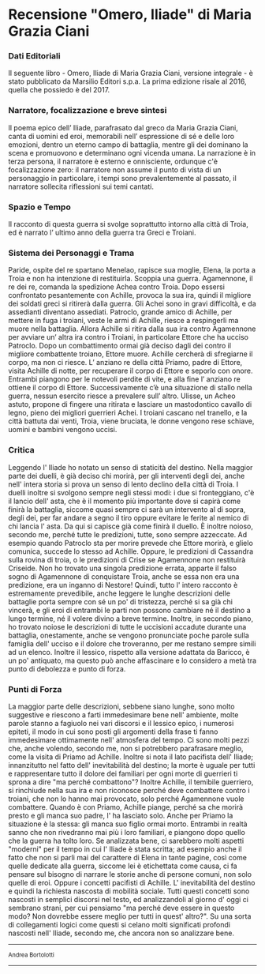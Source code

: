 # Recensione "Omero, Iliade" di Maria Grazia Ciani <!-- Metadata: type: Outline; created: 2020-09-16 15:26:53; reads: 9; read: 2020-09-17 00:04:32; revision: 9; modified: 2020-09-17 00:04:32; importance: 0/5; urgency: 0/5; -->
 ### Dati Editoriali
Il seguente libro - Omero, Iliade di Maria Grazia Ciani, versione integrale - è stato pubblicato da Marsilio Editori s.p.a. La prima edizione risale al 2016, quella che possiedo è del 2017.
 ### Narratore, focalizzazione e breve sintesi
Il poema epico dell’ Iliade, parafrasato dal greco da Maria Grazia Ciani, canta di uomini ed eroi, memorabili nell’ espressione di sé e delle loro emozioni, dentro un eterno campo di battaglia, mentre gli dei dominano la scena e promuovono e determinano ogni vicenda umana. La narrazione è in terza persona, il narratore è esterno e onnisciente, ordunque c'è focalizzazione zero: il narratore non assume il punto di vista di un personaggio in particolare, i tempi sono prevalentemente al passato, il narratore sollecita riflessioni sui temi cantati.
 ### Spazio e Tempo
Il racconto di questa guerra si svolge soprattutto intorno alla città di Troia, ed è narrato l’ ultimo anno della guerra tra Greci e Troiani.
 ### Sistema dei Personaggi e Trama
Paride, ospite del re spartano Menelao, rapisce sua moglie, Elena, la porta a Troia e non ha intenzione di restituirla. Scoppia una guerra. Agamennone, il re dei re, comanda la spedizione Achea contro Troia. Dopo essersi confrontato pesantemente con Achille, provoca la sua ira, quindi il migliore dei soldati greci si ritirerà dalla guerra. Gli Achei sono in gravi difficoltà, e da assedianti diventano assediati. Patroclo, grande amico di Achille, per mettere in fuga i troiani, veste le armi di Achille, riesce a respingerli ma muore nella battaglia. Allora Achille si ritira dalla sua ira contro Agamennone per avviare un’ altra ira contro i Troiani, in particolare Ettore che ha ucciso Patroclo. Dopo un combattimento ormai già deciso dagli dei contro il migliore combattente troiano, Ettore muore. Achille cercherà di sfregiarne il corpo, ma non ci riesce. L’ anziano re della città Priamo, padre di Ettore, visita Achille di notte, per recuperare il corpo di Ettore e seporlo con onore. Entrambi piangono per le notevoli perdite di vite, e alla fine l’ anziano re ottiene il corpo di Ettore. Successivamente c’è una situazione di stallo nella guerra, nessun esercito riesce a prevalere sull’ altro. Ulisse, un Acheo astuto, propone di fingere una ritirata e lasciare un mastodontico cavallo di legno, pieno dei migliori guerrieri Achei. I troiani cascano nel tranello, e la città battuta dai venti, Troia, viene bruciata, le donne vengono rese schiave, uomini e bambini vengono uccisi.
 ### Critica

Leggendo l' Iliade ho notato un senso di staticità del destino. Nella maggior parte dei duelli, è già deciso chi morirà, per gli interventi degli dei, anche nell' intera storia si prova un senso di lento declino della città di Troia. I duelli inoltre si svolgono sempre negli stessi modi: i due si fronteggiano, c'è il lancio dell' asta, che è il momento più importante dove si capirà come finirà la battaglia, siccome quasi sempre ci sarà un intervento al di sopra, degli dei, per far andare a segno il tiro oppure evitare le ferite al nemico di chi lancia l' asta. Da qui si capisce già come finirà il duello. È inoltre noioso, secondo me, perché tutte le predizioni, tutte, sono sempre azzeccate. Ad esempio quando Patroclo sta per morire prevede che Ettore morirà, e glielo comunica, succede lo stesso ad Achille. Oppure, le predizioni di Cassandra sulla rovina di troia, o le predizioni di Crise se Agamennone non restituirà Criseide. Non ho trovato una singola predizione errata, apparte il falso sogno di Agamennone di conquistare Troia, anche se essa non era una predizione, era un inganno di Nestore! Quindi, tutto l' intero racconto è estremamente prevedibile, anche leggere le lunghe descrizioni delle battaglie porta sempre con sé un po' di tristezza, perché si sa già chi vincerà, e gli eroi di entrambi le parti non possono cambiare né il destino a lungo termine, né il volere divino a breve termine.
Inoltre, in secondo piano, ho trovato noiose le descrizioni di tutte le uccisioni accadute durante una battaglia, onestamente, anche se vengono pronunciate poche parole sulla famiglia dell' ucciso e il dolore che troveranno, per me restano sempre simili ad un elenco. Inoltre il lessico, rispetto alla versione adattata da Baricco, è un po' antiquato, ma questo può anche affascinare e lo considero a metà tra punto di debolezza e punto di forza.

 ### Punti di Forza

La maggior parte delle descrizioni, sebbene siano lunghe, sono molto suggestive e riescono a farti immedesimare bene nell' ambiente, molte parole stanno a fagiuolo nei vari discorsi e il lessico epico, i numerosi epiteti, il modo in cui sono posti gli argomenti della frase ti fanno immedesimare ottimamente nell' atmosfera del tempo. Ci sono molti pezzi che, anche volendo, secondo me, non si potrebbero parafrasare meglio, come la visita di Priamo ad Achille. Inoltre si nota il lato pacifista dell' Iliade; innanzitutto nel fatto dell' inevitabilità del destino; la morte è uguale per tutti e rappresentare tutto il dolore dei familiari per ogni morte di guerrieri ti sprona a dire "ma perché combattono"? Inoltre Achille, il temibile guerriero, si rinchiude nella sua ira e non riconosce perché deve combattere contro i troiani, che non lo hanno mai provocato, solo perché Agamennone vuole combattere. Quando è con Priamo, Achille piange, perché sa che morirà presto e gli manca suo padre, l' ha lasciato solo. Anche per Priamo la situazione è la stessa: gli manca suo figlio ormai morto. Entrambi in realtà sanno che non rivedranno mai più i loro familiari, e piangono dopo quello che la guerra ha tolto loro. Se analizzata bene, ci sarebbero molti aspetti "moderni" per il tempo in cui l' Iliade è stata scritta; ad esempio anche il fatto che non si parli mai del carattere di Elena in tante pagine, così come quelle dedicate alla guerra, siccome lei è etichettata come causa, ci fa pensare sul bisogno di narrare le storie anche di persone comuni, non solo quelle di eroi. Oppure i concetti pacifisti di Achille. L' inevitabilità del destino e quindi la richiesta nascosta di mobilità sociale. Tutti questi concetti sono nascosti in semplici discorsi nel testo, ed analizzandoli al giorno d' oggi ci sembrano strani, per cui pensiamo "ma perché deve essere in questo modo? Non dovrebbe essere meglio per tutti in quest' altro?". Su una sorta di collegamenti logici come questi si celano molti significati profondi nascosti nell' Iliade, secondo me, che ancora non so analizzare bene. 

---

<sub>Andrea Bortolotti</sub>

---
